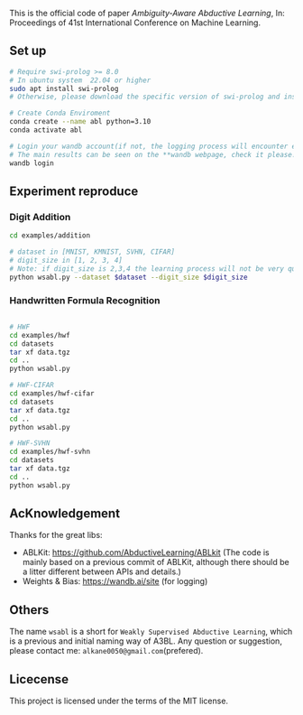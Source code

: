 This is the official code of paper *Ambiguity-Aware Abductive Learning*, In: Proceedings of 41st International Conference on Machine Learning.

## Set up 
```bash
# Require swi-prolog >= 8.0
# In ubuntu system  22.04 or higher
sudo apt install swi-prolog
# Otherwise, please download the specific version of swi-prolog and install it manually.
```

```bash
# Create Conda Enviroment
conda create --name abl python=3.10 
conda activate abl 

# Login your wandb account(if not, the logging process will encounter error.)
# The main results can be seen on the **wandb webpage, check it please!**
wandb login
```

## Experiment reproduce

### Digit Addition
```bash 
cd examples/addition

# dataset in [MNIST, KMNIST, SVHN, CIFAR]
# digit_size in [1, 2, 3, 4]
# Note: if digit_size is 2,3,4 the learning process will not be very quick, be patient.
python wsabl.py --dataset $dataset --digit_size $digit_size
```


### Handwritten Formula Recognition
```bash

# HWF
cd examples/hwf 
cd datasets
tar xf data.tgz 
cd ..
python wsabl.py 

# HWF-CIFAR
cd examples/hwf-cifar
cd datasets
tar xf data.tgz 
cd ..
python wsabl.py

# HWF-SVHN
cd examples/hwf-svhn
cd datasets
tar xf data.tgz 
cd ..
python wsabl.py
```




## AcKnowledgement
Thanks for the great libs: 
- ABLKit: https://github.com/AbductiveLearning/ABLkit (The code is mainly based on a previous commit of ABLKit, although there should be a litter different between APIs and details.)
- Weights & Bias: https://wandb.ai/site  (for logging)

## Others
The name `wsabl` is a short for `Weakly Supervised Abductive Learning`, which is a previous and initial naming way of A3BL.
Any question or suggestion, please contact me: `alkane0050@gmail.com`(prefered).

## Licecense
This project is licensed under the terms of the MIT license.